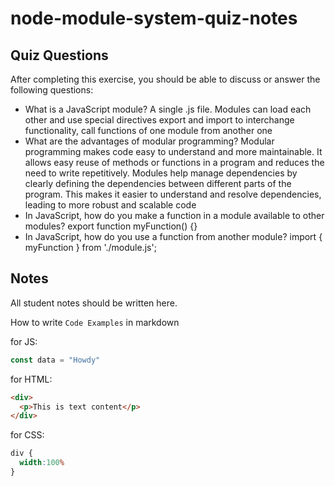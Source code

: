 # node-module-system-quiz-notes

## Quiz Questions

After completing this exercise, you should be able to discuss or answer the following questions:

- What is a JavaScript module?
A single .js file. Modules can load each other and use special directives export and import to interchange functionality, call functions of one module from another one
- What are the advantages of modular programming?
Modular programming makes code easy to understand and more maintainable. It allows easy reuse of methods or functions in a program and reduces the need to write repetitively. Modules help manage dependencies by clearly defining the dependencies between different parts of the program. This makes it easier to understand and resolve dependencies, leading to more robust and scalable code
- In JavaScript, how do you make a function in a module available to other modules?
export function myFunction() {}
- In JavaScript, how do you use a function from another module?
import { myFunction } from './module.js';

## Notes

All student notes should be written here.


How to write `Code Examples` in markdown

for JS:
```javascript
const data = "Howdy"
```

for HTML:
```html
<div>
  <p>This is text content</p>
</div>
```

for CSS:
```css
div {
  width:100%
}
```
